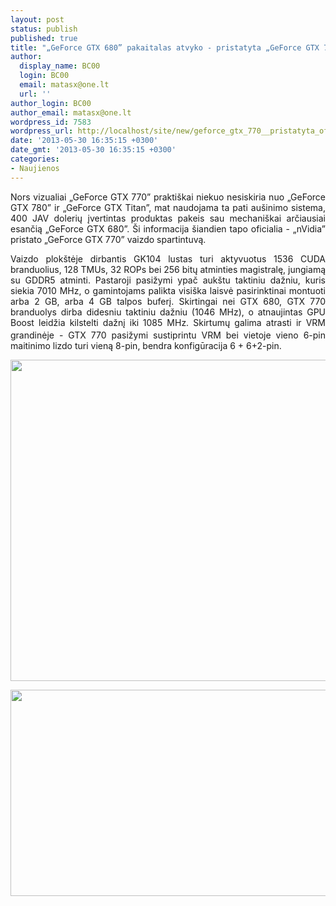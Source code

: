```yaml
---
layout: post
status: publish
published: true
title: "„GeForce GTX 680” pakaitalas atvyko - pristatyta „GeForce GTX 770”"
author:
  display_name: BC00
  login: BC00
  email: matasx@one.lt
  url: ''
author_login: BC00
author_email: matasx@one.lt
wordpress_id: 7583
wordpress_url: http://localhost/site/new/geforce_gtx_770__pristatyta_oficialiai/
date: '2013-05-30 16:35:15 +0300'
date_gmt: '2013-05-30 16:35:15 +0300'
categories:
- Naujienos
---
```

<p style="text-align: justify;">
	Nors vizualiai &bdquo;GeForce GTX 770&rdquo; prakti&scaron;kai niekuo nesiskiria nuo &bdquo;GeForce GTX 780&rdquo; ir &bdquo;GeForce GTX Titan&rdquo;, mat naudojama ta pati au&scaron;inimo sistema, 400 JAV dolerių įvertintas produktas pakeis sau mechani&scaron;kai arčiausiai esančią &bdquo;GeForce GTX 680&rdquo;. &Scaron;i informacija &scaron;iandien tapo oficialia - &bdquo;nVidia&rdquo; pristato &bdquo;GeForce GTX 770&rdquo; vaizdo spartintuvą.</p>
<p style="text-align: justify;">
	Vaizdo plok&scaron;tėje dirbantis GK104 lustas turi aktyvuotus 1536 CUDA branduolius, 128 TMUs, 32 ROPs bei 256 bitų atminties magistralę, jungiamą su GDDR5 atminti. Pastaroji pasižymi ypač auk&scaron;tu taktiniu dažniu, kuris siekia 7010 MHz, o gamintojams palikta visi&scaron;ka laisvė pasirinktinai montuoti arba 2 GB, arba 4 GB talpos buferį. Skirtingai nei GTX 680, GTX 770 branduolys dirba didesniu taktiniu dažniu (1046 MHz), o atnaujintas GPU Boost leidžia kilstelti dažnį iki<sub> </sub>1085 MHz. Skirtumų galima atrasti ir VRM grandinėje - GTX 770 pasižymi sustiprintu VRM bei vietoje vieno 6-pin maitinimo lizdo turi vieną 8-pin, bendra konfigūracija 6 + 6+2-pin.</p>
<p style="text-align: justify;">
	<img alt="" src="http://technews.lt/userfiles/194an.jpg" style="width: 520px; height: 514px;" /></p>
<p style="text-align: justify;">
	<img alt="" src="http://technews.lt/userfiles/194bn.jpg" style="width: 520px; height: 330px;" /></p>
